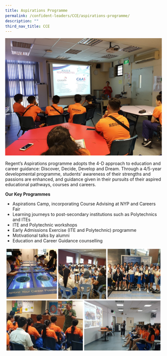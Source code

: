 ```yaml
---
title: Aspirations Programme
permalink: /confident-leaders/CCE/aspirations-programme/
description: ""
third_nav_title: CCE
---
```

![](/images/Aspirations%20Programme/Careers-Fair-Areospace-Aviation.jpg)

Regent’s Aspirations programme adopts the 4-D approach to education and career guidance: Discover, Decide, Develop and Dream. Through a 4/5-year developmental programme, students’ awareness of their strengths and passions are enhanced, and guidance given in their pursuits of their aspired educational pathways, courses and careers.

**Our Key Programmes**

*   Aspirations Camp, incorporating Course Advising at NYP and Careers Fair
*   Learning journeys to post-secondary institutions such as Polytechnics and ITEs
*   ITE and Polytechnic workshops
*   Early Admissions Exercise (ITE and Polytechnic) programme
*   Motivational talks by alumni
*   Education and Career Guidance counselling

![](/images/Aspirations%20Programme/AspirProg-1.jpg)